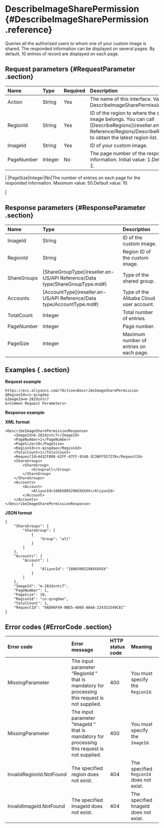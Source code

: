 # DescribeImageSharePermission {#DescribeImageSharePermission .reference}

Queries all the authorized users to whom one of your custom image is shared. The responded information can be displayed on several pages. By default, 10 entries of record are displayed on each page.

## Request parameters {#RequestParameter .section}

|Name|Type|Required|Description|
|:---|:---|:-------|:----------|
|Action|String|Yes|The name of this interface. Value: DescribeImageSharePermission.|
|RegionId|String|Yes|ID of the region to where the custom image belongs. You can call [DescribeRegions](reseller.en-US/API Reference/Regions/DescribeRegions.md#) to obtain the latest region list.|
|ImageId|String|Yes|ID of your custom image.|
|PageNumber|Integer|No|The page number of the responded information. Initial value: 1.Default value: 1.

|
|PageSize|Integer|No|The number of entries on each page for the responded information. Maximum value: 50.Default value: 10.

|

## Response parameters {#ResponseParameter .section}

|Name|Type|Description|
|:---|:---|:----------|
|ImageId|String|ID of the custom image.|
|RegionId|String|Region ID of the custom image.|
|ShareGroups|[ShareGroupType](reseller.en-US/API Reference/Data type/ShareGroupType.md#)|Type of the shared group.|
|Accounts|[AccountType](reseller.en-US/API Reference/Data type/AccountType.md#)|Type of the Alibaba Cloud user account.|
|TotalCount|Integer|Total number of entries.|
|PageNumber|Integer|Page number.|
|PageSize|Integer|Maximum number of entries on each page.|

## Examples { .section}

**Request example** 

```
https://ecs.aliyuncs.com/?Action=DescribeImageSharePermission
&RegionId=cn-qingdao
&ImageId=m-282dzntc7
&<Common Request Parameters>
```

**Response example** 

**XML format**

```
<DescribeImageSharePermissionResponse>
    <ImageId>m-282dzntc7</ImageId>
    <PageNumber>1</PageNumber>
    <PageSize>10</PageSize>
    <RegionId>cn-qingdao</RegionId>
    <TotalCount>1</TotalCount>
    <RequestId>441CF898-42FF-47CF-9348-3C3BFF557278</RequestId>
    <ShareGroups>
        <ShareGroup>
            <Group>all</Group>
        </ShareGroup>
    </ShareGroups>
    <Accounts>
        <Account>
            <AliyunId>18865085298XXXXXX</AliyunId>
        </Account>
    </Accounts>
</DescribeImageSharePermissionResponse>
```

 **JSON format** 

```
{
    "ShareGroups": {
        "ShareGroup": [
            {
                "Group": "all"
            }
        ]
    },
    "Accounts": {
        "Account": [
            {
                "AliyunId": "18865085298XXXXXX"
            }
        ]
    },
    "ImageId": "m-282dzntc7",
    "PageNumber": 1,
    "PageSize": 10,
    "RegionId": "cn-qingdao",
    "TotalCount": 1,
    "RequestId": "9AD96F49-0BE5-4868-A66A-224352549CEC"
}
```

## Error codes {#ErrorCode .section}

|Error code|Error message |HTTP status code |Meaning|
|:---------|:-------------|:----------------|:------|
|MissingParameter|The input parameter “RegionId “ that is mandatory for processing this request is not supplied.|400|You must specify the `RegionId`. |
|MissingParameter|The input parameter “ImageId “ that is mandatory for processing this request is not supplied.|400|You must specify the `ImageId`.|
|InvalidRegionId.NotFound|The specified region does not exist.|404|The specified `RegionId` does not exist.|
|InvalidImageId.NotFound|The specified ImageId does not exist.|404|The specified ImageId does not exist.|

